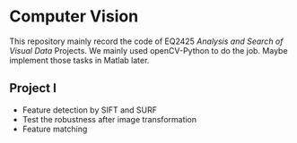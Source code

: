 # Computer Vision
This repository mainly record the code of EQ2425 *Analysis and Search of Visual Data* Projects.
We mainly used openCV-Python to do the job. Maybe implement those tasks in Matlab later.
## Project I
- Feature detection by SIFT and SURF
- Test the robustness after image transformation
- Feature matching

